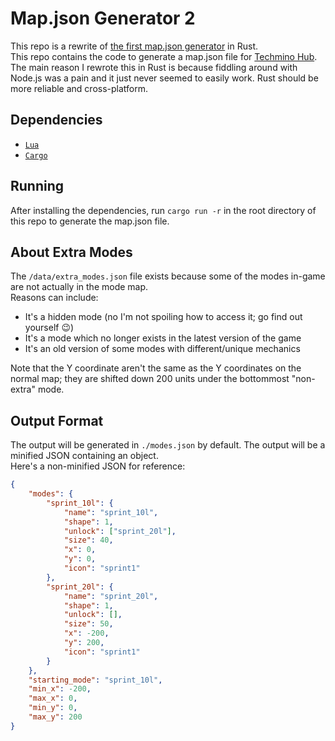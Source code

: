 # Map.json Generator 2
This repo is a rewrite of [the first map.json generator](https://github.com/techmino-hub/map-json-generator/) in Rust.  
This repo contains the code to generate a map.json file for [Techmino Hub](https://techmino-hub.github.io/).  
The main reason I rewrote this in Rust is because fiddling around with Node.js was a pain and it just never seemed to easily work. Rust should be more reliable and cross-platform.

## Dependencies
- [`Lua`](https://www.lua.org/download.html)
- [`Cargo`](https://rustup.rs/)

## Running
After installing the dependencies, run `cargo run -r` in the root directory of this repo to generate the map.json file.

## About Extra Modes
The `/data/extra_modes.json` file exists because some of the modes in-game are not actually in the mode map.  
Reasons can include:
- It's a hidden mode (no I'm not spoiling how to access it; go find out yourself 😉)
- It's a mode which no longer exists in the latest version of the game
- It's an old version of some modes with different/unique mechanics

Note that the Y coordinate aren't the same as the Y coordinates on the normal map; they are shifted down 200 units under the bottommost "non-extra" mode.

## Output Format
The output will be generated in `./modes.json` by default. The output will be a minified JSON containing an object.  
Here's a non-minified JSON for reference:
```json
{
    "modes": {
        "sprint_10l": {
            "name": "sprint_10l",
            "shape": 1,
            "unlock": ["sprint_20l"],
            "size": 40,
            "x": 0,
            "y": 0,
            "icon": "sprint1"
        },
        "sprint_20l": {
            "name": "sprint_20l",
            "shape": 1,
            "unlock": [],
            "size": 50,
            "x": -200,
            "y": 200,
            "icon": "sprint1"
        }
    },
    "starting_mode": "sprint_10l",
    "min_x": -200,
    "max_x": 0,
    "min_y": 0,
    "max_y": 200
}
```